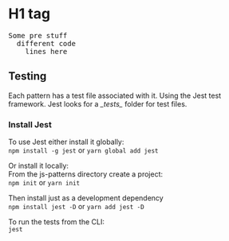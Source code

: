 <h1>H1 tag</h1>
<pre>
Some pre stuff
  different code 
    lines here
</pre>

## Testing
Each pattern has a test file associated with it.
Using the Jest test framework.
Jest looks for a <i>\__tests__</i> folder for test files.
### Install Jest
To use Jest either install it globally:  
```npm install -g jest``` or ```yarn global add jest``` 

Or install it locally:  
From the js-patterns directory create a project:  
```npm init``` or ```yarn init```  

Then install just as a development dependency  
```npm install jest -D``` or ```yarn add jest -D```  

To run the tests from the CLI:  
```jest```
